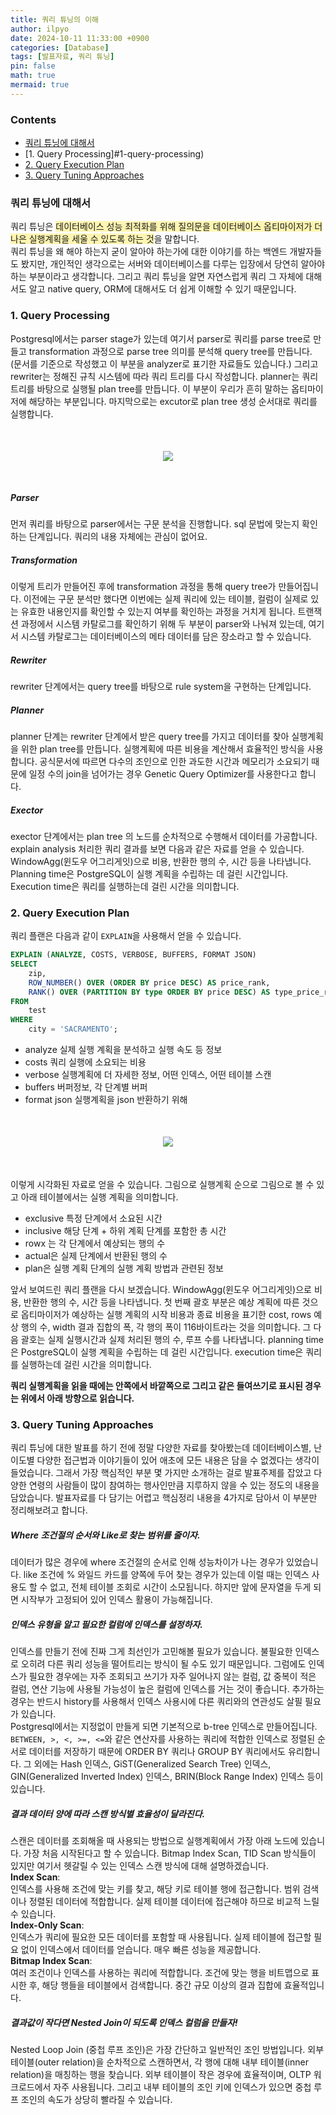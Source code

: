 ```yaml
---
title: 쿼리 튜닝의 이해
author: ilpyo
date: 2024-10-11 11:33:00 +0900
categories: [Database]
tags: [발표자료, 쿼리 튜닝]
pin: false
math: true
mermaid: true
---
```


### Contents
+ [쿼리 튜닝에 대해서](#쿼리-튜닝에-대해서)
+ [1. Query Processing]#1-query-processing)
+ [2. Query Execution Plan](#2-query-execution-plan)
+ [3. Query Tuning Approaches](#3-query-tuning-approaches)

### 쿼리 튜닝에 대해서
쿼리 튜닝은 <span style="background-color:#fff5b1">데이터베이스 성능 최적화를 위해 질의문을 데이터베이스 옵티마이저가 더 나은 실행계획을 세울 수 있도록 하는 것</span>을 말합니다.  
쿼리 튜닝을 왜 해야 하는지 굳이 알아야 하는가에 대한 이야기를 하는 백엔드 개발자들도 봤지만, 개인적인 생각으로는 서버와 데이터베이스를 다루는 입장에서 당연히 알아야 하는 부분이라고 생각합니다.
그리고 쿼리 튜닝을 알면 자연스럽게 쿼리 그 자체에 대해서도 알고 native query, ORM에 대해서도 더 쉽게 이해할 수 있기 때문입니다.

### 1. Query Processing
Postgresql에서는 parser stage가 있는데 여기서 parser로 쿼리를 parse tree로 만들고 transformation 과정으로 parse tree 의미를 분석해 query tree를 만듭니다.
(문서를 기준으로 작성했고 이 부분을 analyzer로 표기한 자료들도 있습니다.)
그리고 rewriter는 정해진 규칙 시스템에 따라 쿼리 트리를 다시 작성합니다. planner는 쿼리 트리를 바탕으로 실행될 plan tree를 만듭니다.
이 부분이 우리가 흔히 말하는 옵티마이저에 해당하는 부분입니다. 마지막으로는 excutor로 plan tree 생성 순서대로 쿼리를 실행합니다.

<p style="text-align: center; margin: 50px 0">
  <img src="/assets/post_images/database/query_tuning_01.png">
</p> 

##### Parser
먼저 쿼리를 바탕으로 parser에서는 구문 분석을 진행합니다. sql 문법에 맞는지 확인하는 단계입니다. 쿼리의 내용 자체에는 관심이 없어요.  

##### Transformation
이렇게 트리가 만들어진 후에 transformation 과정을 통해 query tree가 만들어집니다.
이전에는 구문 분석만 했다면 이번에는 실제 쿼리에 있는 테이블, 컬럼이 실제로 있는 유효한 내용인지를 확인할 수 있는지 여부를 확인하는 과정을 거치게 됩니다.
트랜잭션 과정에서 시스템 카탈로그를 확인하기 위해 두 부분이 parser와 나눠져 있는데, 여기서 시스템 카탈로그는 데이터베이스의 메타 데이터를 담은 장소라고 할 수 있습니다.  

##### Rewriter
rewriter 단계에서는 query tree를 바탕으로 rule system을 구현하는 단계입니다.

##### Planner
planner 단계는 rewriter 단계에서 받은 query tree를 가지고 데이터를 찾아 실행계획을 위한 plan tree를 만듭니다.
실행계획에 따른 비용을 계산해서 효율적인 방식을 사용합니다. 공식문서에 따르면 다수의 조인으로 인한 과도한 시간과 메모리가 소요되기 때문에 일정 수의 join을 넘어가는 경우 Genetic Query Optimizer를 사용한다고 합니다.

##### Exector
exector 단계에서는 plan tree 의 노드를 순차적으로 수행해서 데이터를 가공합니다. explain analysis 처리한 쿼리 결과를 보면 다음과 같은 자료를 얻을 수 있습니다. 
WindowAgg(윈도우 어그리게잇)으로 비용, 반환한 행의 수, 시간 등을 나타냅니다. Planning time은 PostgreSQL이 실행 계획을 수립하는 데 걸린 시간입니다. Execution time은 쿼리를 실행하는데 걸린 시간을 의미합니다.

### 2. Query Execution Plan 
쿼리 플랜은 다음과 같이 ```EXPLAIN```을 사용해서 얻을 수 있습니다.
```sql
EXPLAIN (ANALYZE, COSTS, VERBOSE, BUFFERS, FORMAT JSON)
SELECT
    zip,
    ROW_NUMBER() OVER (ORDER BY price DESC) AS price_rank,
    RANK() OVER (PARTITION BY type ORDER BY price DESC) AS type_price_rank
FROM
    test
WHERE
    city = 'SACRAMENTO';
```
+ analyze 실제 실행 계획을 분석하고 실행 속도 등 정보
+ costs 쿼리 실행에 소요되는 비용
+ verbose 실행계획에 더 자세한 정보, 어떤 인덱스, 어떤 테이블 스캔
+ buffers 버퍼정보, 각 단계별 버퍼
+ format json 실행계획을 json 반환하기 위해

<p style="text-align: center; margin: 50px 0">
  <img src="/assets/post_images/database/query_tuning_02.png">
</p>

이렇게 시각화된 자료로 얻을 수 있습니다. 그림으로 실행계획 순으로 그림으로 볼 수 있고 아래 테이블에서는 실행 계획을 의미합니다.
+ exclusive 특정 단계에서 소요된 시간
+ inclusive 해당 단계 + 하위 계획 단계를 포함한 총 시간
+ rowx 는 각 단계에서 예상되는 행의 수
+ actual은 실제 단계에서 반환된 행의 수
+ plan은 실행 계획 단계의 실행 계획 방법과 관련된 정보

앞서 보여드린 쿼리 플랜을 다시 보겠습니다. 
WindowAgg(윈도우 어그리게잇)으로 비용, 반환한 행의 수, 시간 등을 나타냅니다.
첫 번째 괄호 부분은 예상 계획에 따른 것으로 옵티마이저가 예상하는 실행 계획의 시작 비용과 종료 비용을 표기한 cost, rows 예상 행의 수, width 결과 집합의 폭, 각 행의 폭이 116바이트라는 것을 의미합니다.
그 다음 괄호는 실제 실행시간과 실제 처리된 행의 수, 루프 수를 나타냅니다. planning time은 PostgreSQL이 실행 계획을 수립하는 데 걸린 시간입니다. execution time은 쿼리를 실행하는데 걸린 시간을 의미합니다.

**쿼리 실행계획을 읽을 때에는 안쪽에서 바깥쪽으로 그리고 같은 들여쓰기로 표시된 경우는 위에서 아래 방향으로 읽습니다.**

### 3. Query Tuning Approaches
쿼리 튜닝에 대한 발표를 하기 전에 정말 다양한 자료를 찾아봤는데 데이터베이스별, 난이도별 다양한 접근법과 이야기들이 있어 애초에 모든 내용은 담을 수 없겠다는 생각이 들었습니다. 그래서 가장 핵심적인 부분 몇 가지만 소개하는 걸로 발표주제를 잡았고
다양한 연령의 사람들이 많이 참여하는 행사인만큼 지루하지 않을 수 있는 정도의 내용을 담았습니다. 발표자료를 다 담기는 어렵고 핵심정리 내용을 4가지로 담아서 이 부분만 정리해보려고 합니다.
##### Where 조건절의 순서와 Like로 찾는 범위를 줄이자.
데이터가 많은 경우에 where 조건절의 순서로 인해 성능차이가 나는 경우가 있었습니다. like 조건에 % 와일드 카드를 양쪽에 두어 찾는 경우가 있는데 이럴 때는 인덱스 사용도 할 수 없고, 전체 테이블 조회로 시간이 소모됩니다. 하지만 앞에 문자열을 두게 되면 시작부가 고정되어 있어 인덱스 활용이 가능해집니다.
##### 인덱스 유형을 알고 필요한 컬럼에 인덱스를 설정하자.
인덱스를 만들기 전에 진짜 그게 최선인가 고민해볼 필요가 있습니다. 불필요한 인덱스로 오히려 다른 쿼리 성능을 떨어트리는 방식이 될 수도 있기 때문입니다.
그럼에도 인덱스가 필요한 경우에는 자주 조회되고 쓰기가 자주 일어나지 않는 컬럼, 값 중복이 적은 컬럼, 연산 기능에 사용될 가능성이 높은 컬럼에 인덱스를 거는 것이 좋습니다. 추가하는 경우는 반드시 history를 사용해서 인덱스 사용시에 다른 쿼리와의 연관성도 살필 필요가 있습니다.  
Postgresql에서는 지정없이 만들게 되면 기본적으로 b-tree 인덱스로 만들어집니다. ```BETWEEN, >, <, >=, <=```와 같은 연산자를 사용하는 쿼리에 적합한 인덱스로 정렬된 순서로 데이터를 저장하기 때문에 ORDER BY 쿼리나 GROUP BY 쿼리에서도 유리합니다.
그 외에는 Hash 인덱스, GiST(Generalized Search Tree) 인덱스, GIN(Generalized Inverted Index) 인덱스, BRIN(Block Range Index) 인덱스 등이 있습니다.
##### 결과 데이터 양에 따라 스캔 방식별 효율성이 달라진다.
스캔은 데이터를 조회해올 때 사용되는 방법으로 실행계획에서 가장 아래 노드에 있습니다. 가장 처음 시작된다고 할 수 있습니다.
Bitmap Index Scan, TID Scan 방식들이 있지만 여기서 헷갈릴 수 있는 인덱스 스캔 방식에 대해 설명하겠습니다.  
**Index Scan**:  
인덱스를 사용해 조건에 맞는 키를 찾고, 해당 키로 테이블 행에 접근합니다. 범위 검색이나 정렬된 데이터에 적합합니다. 실제 테이블 데이터에 접근해야 하므로 비교적 느릴 수 있습니다.  
**Index-Only Scan**:  
인덱스가 쿼리에 필요한 모든 데이터를 포함할 때 사용됩니다. 실제 테이블에 접근할 필요 없이 인덱스에서 데이터를 얻습니다.  매우 빠른 성능을 제공합니다.  
**Bitmap Index Scan**:  
여러 조건이나 인덱스를 사용하는 쿼리에 적합합니다. 조건에 맞는 행을 비트맵으로 표시한 후, 해당 행들을 테이블에서 검색합니다. 중간 규모 이상의 결과 집합에 효율적입니다.  
##### 결과값이 작다면 Nested Join이 되도록 인덱스 컬럼을 만들자!
Nested Loop Join (중첩 루프 조인)은 가장 간단하고 일반적인 조인 방법입니다.
외부 테이블(outer relation)을 순차적으로 스캔하면서, 각 행에 대해 내부 테이블(inner relation)을 매칭하는 행을 찾습니다. 외부 테이블이 작은 경우에 효율적이며, OLTP 워크로드에서 자주 사용됩니다.
그리고 내부 테이블의 조인 키에 인덱스가 있으면 중첩 루프 조인의 속도가 상당히 빨라질 수 있습니다.

  
